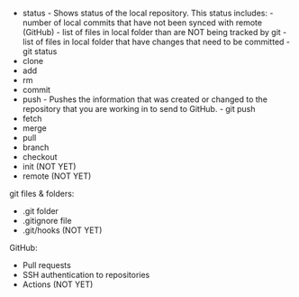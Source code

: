 - status
      - Shows status of the local repository. This status includes:
          - number of local commits that have not been synced with remote (GitHub)
          - list of files in local folder than are NOT being tracked by git
          - list of files in local folder that have changes that need to be committed
      - git status
- clone
- add
- rm
- commit
- push
      - Pushes the information that was created or changed to the repository that
        you are working in to send to GitHub.
      - git push
- fetch
- merge
- pull
- branch
- checkout
- init (NOT YET)
- remote (NOT YET)

git files & folders:

- .git folder
- .gitignore file
- .git/hooks (NOT YET)

GitHub:

- Pull requests
- SSH authentication to repositories
- Actions (NOT YET)

